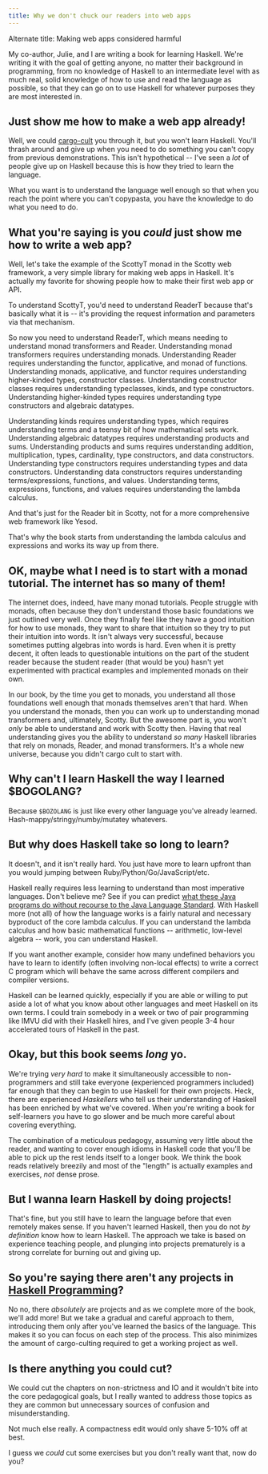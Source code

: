 ```yaml
---
title: Why we don't chuck our readers into web apps
---
```


Alternate title: Making web apps considered harmful

My co-author, Julie, and I are writing a book for learning Haskell. We're writing it with the goal of getting anyone, no matter their background in programming, from no knowledge of Haskell to an intermediate level with as much real, solid knowledge of how to use and read the language as possible, so that they can go on to use Haskell for whatever purposes they are most interested in.

## Just show me how to make a web app already!

Well, we could [cargo-cult](http://c2.com/cgi/wiki?CargoCultProgramming) you through it, but you won't learn Haskell.  You'll thrash around and give up when you need to do something you can't copy from previous demonstrations. This isn't hypothetical -- I've seen a _lot_ of people give up on Haskell because this is how they tried to learn the language.

What you want is to understand the language well enough so that when you reach the point where you can't copypasta, you have the knowledge to do what you need to do. 

## What you're saying is you _could_ just show me how to write a web app?

Well, let's take the example of the ScottyT monad in the Scotty web framework, a very simple library for making web apps in Haskell. It's actually my favorite for showing people how to make their first web app or API.

To understand ScottyT, you'd need to understand ReaderT because that's basically what it is -- it's providing the request information and parameters via that mechanism.

So now you need to understand ReaderT, which means needing to understand monad transformers and Reader. Understanding monad transformers requires understanding monads. Understanding Reader requires understanding the functor, applicative, and monad of functions. Understanding monads, applicative, and functor requires understanding higher-kinded types, constructor classes. Understanding constructor classes requires understanding typeclasses, kinds, and type constructors. Understanding higher-kinded types requires understanding type constructors and algebraic datatypes.

Understanding kinds requires understanding types, which requires understanding terms and a teensy bit of how mathematical sets work. Understanding algebraic datatypes requires understanding products and sums. Understanding products and sums requires understanding addition, multiplication, types, cardinality, type constructors, and data constructors. Understanding type constructors requires understanding types and data constructors. Understanding data constructors requires understanding terms/expressions, functions, and values. Understanding terms, expressions, functions, and values requires understanding the lambda calculus.

And that's just for the Reader bit in Scotty, not for a more comprehensive web framework like Yesod.

That's why the book starts from understanding the lambda calculus and expressions and works its way up from there.

## OK, maybe what I need is to start with a monad tutorial. The internet has so many of them!

The internet does, indeed, have many monad tutorials. People struggle with monads, often because they don't understand those basic foundations we just outlined very well. Once they finally feel like they have a good intuition for how to use monads, they want to share that intuition so they try to put their intuition into words. It isn't always very successful, because sometimes putting algebras into words is hard. Even when it is pretty decent, it often leads to questionable intuitions on the part of the student reader because the student reader (that would be you) hasn't yet experimented with practical examples and implemented monads on their own. 

In our book, by the time you get to monads, you understand all those foundations well enough that monads themselves aren't that hard. When you understand the monads, then you can work up to understanding monad transformers and, ultimately, Scotty. But the awesome part is, you won't _only_ be able to understand and work with Scotty then. Having that real understanding gives you the ability to understand _so many_ Haskell libraries that rely on monads, Reader, and monad transformers. It's a whole new universe, because you didn't cargo cult to start with.

## Why can't I learn Haskell the way I learned $BOGOLANG?

Because `$BOZOLANG` is just like every other language you've already learned. Hash-mappy/stringy/numby/mutatey whatevers.

## But why does Haskell take so long to learn?

It doesn't, and it isn't really hard. You just have more to learn upfront than you would jumping between Ruby/Python/Go/JavaScript/etc.

Haskell really requires less learning to understand than most imperative languages. Don't believe me? See if you can predict [what these Java programs do without recourse to the Java Language Standard](https://github.com/tonymorris/java-trivia). With Haskell more (not all) of how the language works is a fairly natural and necessary byproduct of the core lambda calculus. If you can understand the lambda calculus and how basic mathematical functions -- arithmetic, low-level algebra -- work, you can understand Haskell. 

If you want another example, consider how many undefined behaviors you have to learn to identify (often involving non-local effects) to write a correct C program which will behave the same across different compilers and compiler versions.

Haskell can be learned quickly, especially if you are able or willing to put aside a lot of what you know about other languages and meet Haskell on its own terms. I could train somebody in a week or two of pair programming like IMVU did with their Haskell hires, and I've given people 3-4 hour accelerated tours of Haskell in the past. 

## Okay, but this book seems _long_ yo.

We're trying _very hard_ to make it simultaneously accessible to non-programmers and still take everyone (experienced programmers included) far enough that they can begin to use Haskell for their own projects. Heck, there are experienced _Haskellers_ who tell us their understanding of Haskell has been enriched by what we've covered. When you're writing a book for self-learners you have to go slower and be much more careful about covering everything.

The combination of a meticulous pedagogy, assuming very little about the reader, and wanting to cover enough idioms in Haskell code that you'll be able to pick up the rest lends itself to a longer book. We think the book reads relatively breezily and most of the "length" is actually examples and exercises, _not_ dense prose.

## But I wanna learn Haskell by doing projects!

That's fine, but you still have to learn the language before that even remotely makes sense. If you haven't learned Haskell, then you do not _by definition_ know how to learn Haskell. The approach we take is based on experience teaching people, and plunging into projects prematurely is a strong correlate for burning out and giving up.

## So you're saying there aren't any projects in [Haskell Programming](http://haskellbook.com/)?

No no, there *absolutely* are projects and as we complete more of the book, we'll add more! But we take a gradual and careful approach to them, introducing them only after you've learned the basics of the language. This makes it so you can focus on each step of the process. This also minimizes the amount of cargo-culting required to get a working project as well.

## Is there anything you could cut?

We could cut the chapters on non-strictness and IO and it wouldn't bite into the core pedagogical goals, but I really wanted to address those topics as they are common but unnecessary sources of confusion and misunderstanding.

Not much else really. A compactness edit would only shave 5-10% off at best.

I guess we _could_ cut some exercises but you don't really want that, now do you?

